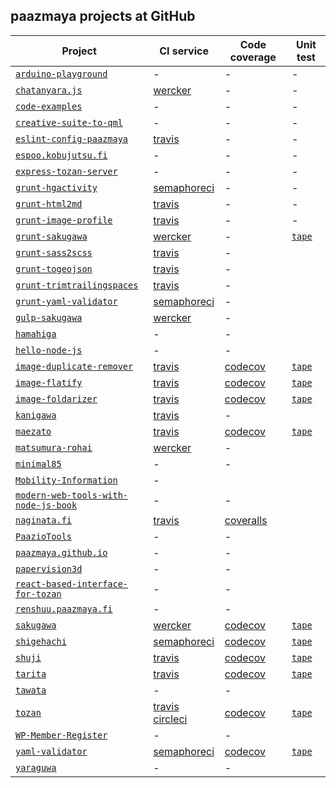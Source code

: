 ## paazmaya projects at GitHub

Project | CI service | Code coverage | Unit test
------- | ---------- | ------------- | ---------
[`arduino-playground`](https://github.com/paazmaya/arduino-playground) | - | - | -
[`chatanyara.js`](https://github.com/paazmaya/chatanyara.js) | [wercker](https://app.wercker.com/paazmaya/chatanyara.js ) | - | -
[`code-examples`](https://github.com/paazmaya/code-examples) | - | - | -
[`creative-suite-to-qml`](https://github.com/paazmaya/creative-suite-to-qml) | - | - | -
[`eslint-config-paazmaya`](https://github.com/paazmaya/eslint-config-paazmaya) | [travis](https://travis-ci.org/paazmaya/eslint-config-paazmaya) | - | -
[`espoo.kobujutsu.fi`](https://github.com/paazmaya/espoo.kobujutsu.fi) | - | - | -
[`express-tozan-server`](https://github.com/paazmaya/express-tozan-server) | - | - | -
[`grunt-hgactivity`](https://github.com/paazmaya/grunt-hgactivity) | [semaphoreci](https://semaphoreci.com/paazmaya/grunt-hgactivity) | - | -
[`grunt-html2md`](https://github.com/paazmaya/grunt-html2md) | [travis](https://travis-ci.org/paazmaya/grunt-html2md) | - | -
[`grunt-image-profile`](https://github.com/paazmaya/grunt-image-profile) | [travis](https://travis-ci.org/paazmaya/grunt-image-profile) | - | -
[`grunt-sakugawa`](https://github.com/paazmaya/grunt-sakugawa) | [wercker](https://app.wercker.com/paazmaya/grunt-sakugawa) | - | [`tape`](https://npmjs.org/package/tape)
[`grunt-sass2scss`](https://github.com/paazmaya/grunt-sass2scss) | [travis](https://travis-ci.org/paazmaya/grunt-sass2scss) | -
[`grunt-togeojson`](https://github.com/paazmaya/grunt-togeojson) | [travis](https://travis-ci.org/paazmaya/grunt-togeojson) | -
[`grunt-trimtrailingspaces`](https://github.com/paazmaya/grunt-trimtrailingspaces) | [travis](https://travis-ci.org/paazmaya/grunt-trimtrailingspaces) | -
[`grunt-yaml-validator`](https://github.com/paazmaya/grunt-yaml-validator) | [semaphoreci](https://semaphoreci.com/paazmaya/grunt-yaml-validator) | -
[`gulp-sakugawa`](https://github.com/paazmaya/gulp-sakugawa) | [wercker](https://app.wercker.com/paazmaya/gulp-sakugawa) | -
[`hamahiga`](https://github.com/paazmaya/hamahiga) | - | -
[`hello-node-js`](https://github.com/paazmaya/hello-node-js) | - | -
[`image-duplicate-remover`](https://github.com/paazmaya/image-duplicate-remover) | [travis](https://travis-ci.org/paazmaya/image-duplicate-remover) | [codecov](https://codecov.io/gh/paazmaya/image-duplicate-remover) | [`tape`](https://npmjs.org/package/tape)
[`image-flatify`](https://github.com/paazmaya/image-flatify) | [travis](https://travis-ci.org/paazmaya/image-flatify) | [codecov](https://codecov.io/gh/paazmaya/image-flatify) | [`tape`](https://npmjs.org/package/tape)
[`image-foldarizer`](https://github.com/paazmaya/image-foldarizer) | [travis](https://travis-ci.org/paazmaya/image-foldarizer) | [codecov](https://codecov.io/gh/paazmaya/image-foldarizer) | [`tape`](https://npmjs.org/package/tape)
[`kanigawa`](https://github.com/paazmaya/kanigawa) | [travis](https://travis-ci.org/paazmaya/kanigawa) | -
[`maezato`](https://github.com/paazmaya/maezato) | [travis](https://travis-ci.org/paazmaya/maezato) | [codecov](https://codecov.io/gh/paazmaya/maezato) | [`tape`](https://npmjs.org/package/tape)
[`matsumura-rohai`](https://github.com/paazmaya/matsumura-rohai) | [wercker](https://app.wercker.com/paazmaya/matsumura-rohai) | -
[`minimal85`](https://github.com/paazmaya/minimal85) | - | -
[`Mobility-Information`](https://github.com/paazmaya/Mobility-Information) | -
[`modern-web-tools-with-node-js-book`](https://github.com/paazmaya/modern-web-tools-with-node-js-book) | - | -
[`naginata.fi`](https://github.com/paazmaya/naginata.fi) | [travis](https://travis-ci.org/paazmaya/naginata.fi) | [coveralls](https://coveralls.io/github/paazmaya/naginata.fi)
[`PaazioTools`](https://github.com/paazmaya/PaazioTools) | - | -
[`paazmaya.github.io`](https://github.com/paazmaya/paazmaya.github.io) | - | -
[`papervision3d`](https://github.com/paazmaya/papervision3d) | - | -
[`react-based-interface-for-tozan`](https://github.com/paazmaya/react-based-interface-for-tozan) | - | -
[`renshuu.paazmaya.fi`](https://github.com/paazmaya/renshuu.paazmaya.fi) | - | -
[`sakugawa`](https://github.com/paazmaya/sakugawa) | [wercker](https://app.wercker.com/paazmaya/sakugawa) | [codecov](https://codecov.io/gh/paazmaya/sakugawa) | [`tape`](https://npmjs.org/package/tape)
[`shigehachi`](https://github.com/paazmaya/shigehachi) | [semaphoreci](https://semaphoreci.com/paazmaya/shigehachi) | [codecov](https://codecov.io/gh/paazmaya/shigehachi) | [`tape`](https://npmjs.org/package/tape)
[`shuji`](https://github.com/paazmaya/shuji) | [travis](https://travis-ci.org/paazmaya/shuji) | [codecov](https://codecov.io/gh/paazmaya/shuji) | [`tape`](https://npmjs.org/package/tape)
[`tarita`](https://github.com/paazmaya/tarita) | [travis](https://travis-ci.org/paazmaya/tarita) | [codecov](https://codecov.io/gh/paazmaya/tarita) | [`tape`](https://npmjs.org/package/tape)
[`tawata`](https://github.com/paazmaya/tawata) | - | -
[`tozan`](https://github.com/paazmaya/tozan) | [travis](https://travis-ci.org/paazmaya/tozan) [circleci](https://circleci.com/gh/paazmaya/tozan) | [codecov](https://codecov.io/gh/paazmaya/tozan) | [`tape`](https://npmjs.org/package/tape)
[`WP-Member-Register`](https://github.com/paazmaya/WP-Member-Register) | - | -
[`yaml-validator`](https://github.com/paazmaya/yaml-validator) | [semaphoreci](https://semaphoreci.com/paazmaya/yaml-validator) | [codecov](https://codecov.io/gh/paazmaya/yaml-validator) | [`tape`](https://npmjs.org/package/tape)
[`yaraguwa`](https://github.com/paazmaya/yaraguwa) | - | -
